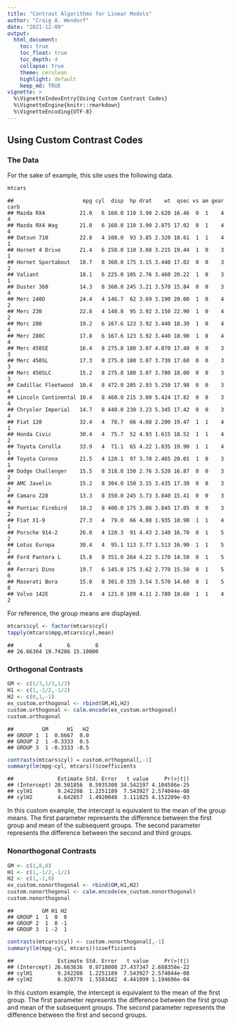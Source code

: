 ```yaml
---
title: "Contrast Algorithms for Linear Models"
author: "Craig A. Wendorf"
date: "2021-12-09"
output:
  html_document:
    toc: true
    toc_float: true
    toc_depth: 4
    collapse: true
    theme: cerulean
    highlight: default
    keep_md: TRUE
vignette: >
  %\VignetteIndexEntry{Using Custom Contrast Codes}
  %\VignetteEngine{knitr::rmarkdown}
  %\VignetteEncoding{UTF-8}
---
```






## Using Custom Contrast Codes

### The Data

For the sake of example, this site uses the following data. 

```r
mtcars
```

```
##                      mpg cyl  disp  hp drat    wt  qsec vs am gear carb
## Mazda RX4           21.0   6 160.0 110 3.90 2.620 16.46  0  1    4    4
## Mazda RX4 Wag       21.0   6 160.0 110 3.90 2.875 17.02  0  1    4    4
## Datsun 710          22.8   4 108.0  93 3.85 2.320 18.61  1  1    4    1
## Hornet 4 Drive      21.4   6 258.0 110 3.08 3.215 19.44  1  0    3    1
## Hornet Sportabout   18.7   8 360.0 175 3.15 3.440 17.02  0  0    3    2
## Valiant             18.1   6 225.0 105 2.76 3.460 20.22  1  0    3    1
## Duster 360          14.3   8 360.0 245 3.21 3.570 15.84  0  0    3    4
## Merc 240D           24.4   4 146.7  62 3.69 3.190 20.00  1  0    4    2
## Merc 230            22.8   4 140.8  95 3.92 3.150 22.90  1  0    4    2
## Merc 280            19.2   6 167.6 123 3.92 3.440 18.30  1  0    4    4
## Merc 280C           17.8   6 167.6 123 3.92 3.440 18.90  1  0    4    4
## Merc 450SE          16.4   8 275.8 180 3.07 4.070 17.40  0  0    3    3
## Merc 450SL          17.3   8 275.8 180 3.07 3.730 17.60  0  0    3    3
## Merc 450SLC         15.2   8 275.8 180 3.07 3.780 18.00  0  0    3    3
## Cadillac Fleetwood  10.4   8 472.0 205 2.93 5.250 17.98  0  0    3    4
## Lincoln Continental 10.4   8 460.0 215 3.00 5.424 17.82  0  0    3    4
## Chrysler Imperial   14.7   8 440.0 230 3.23 5.345 17.42  0  0    3    4
## Fiat 128            32.4   4  78.7  66 4.08 2.200 19.47  1  1    4    1
## Honda Civic         30.4   4  75.7  52 4.93 1.615 18.52  1  1    4    2
## Toyota Corolla      33.9   4  71.1  65 4.22 1.835 19.90  1  1    4    1
## Toyota Corona       21.5   4 120.1  97 3.70 2.465 20.01  1  0    3    1
## Dodge Challenger    15.5   8 318.0 150 2.76 3.520 16.87  0  0    3    2
## AMC Javelin         15.2   8 304.0 150 3.15 3.435 17.30  0  0    3    2
## Camaro Z28          13.3   8 350.0 245 3.73 3.840 15.41  0  0    3    4
## Pontiac Firebird    19.2   8 400.0 175 3.08 3.845 17.05  0  0    3    2
## Fiat X1-9           27.3   4  79.0  66 4.08 1.935 18.90  1  1    4    1
## Porsche 914-2       26.0   4 120.3  91 4.43 2.140 16.70  0  1    5    2
## Lotus Europa        30.4   4  95.1 113 3.77 1.513 16.90  1  1    5    2
## Ford Pantera L      15.8   8 351.0 264 4.22 3.170 14.50  0  1    5    4
## Ferrari Dino        19.7   6 145.0 175 3.62 2.770 15.50  0  1    5    6
## Maserati Bora       15.0   8 301.0 335 3.54 3.570 14.60  0  1    5    8
## Volvo 142E          21.4   4 121.0 109 4.11 2.780 18.60  1  1    4    2
```

For reference, the group means are displayed.

```r
mtcars$cyl <- factor(mtcars$cyl) 
tapply(mtcars$mpg,mtcars$cyl,mean)
```

```
##        4        6        8 
## 26.66364 19.74286 15.10000
```

### Orthogonal Contrasts


```r
GM <- c(1/3,1/3,1/3)
H1 <- c(1,-1/2,-1/2)
H2 <- c(0,1,-1)
ex_custom.orthogonal <- rbind(GM,H1,H2)
custom.orthogonal <- calm.encode(ex_custom.orthogonal)
custom.orthogonal
```

```
##         GM      H1   H2
## GROUP 1  1  0.6667  0.0
## GROUP 2  1 -0.3333  0.5
## GROUP 3  1 -0.3333 -0.5
```


```r
contrasts(mtcars$cyl) = custom.orthogonal[,-1]
summary(lm(mpg~cyl, mtcars))$coefficients
```

```
##              Estimate Std. Error   t value     Pr(>|t|)
## (Intercept) 20.501856  0.5935308 34.542197 4.104586e-25
## cylH1        9.242208  1.2251189  7.543927 2.574044e-08
## cylH2        4.642857  1.4920048  3.111825 4.152209e-03
```

In this custom example, the intercept is equivalent to the mean of the group means. The first parameter represents the difference between the first group and mean of the subsequent groups. The second parameter represents the difference between the second and third groups.

### Nonorthogonal Contrasts


```r
GM <- c(1,0,0)
H1 <- c(1,-1/2,-1/2)
H2 <- c(1,-1,0)
ex_custom.nonorthogonal <- rbind(GM,H1,H2)
custom.nonorthogonal <- calm.encode(ex_custom.nonorthogonal)
custom.nonorthogonal
```

```
##         GM H1 H2
## GROUP 1  1  0  0
## GROUP 2  1  0 -1
## GROUP 3  1 -2  1
```


```r
contrasts(mtcars$cyl) <- custom.nonorthogonal[,-1]
summary(lm(mpg~cyl, mtcars))$coefficients
```

```
##              Estimate Std. Error   t value     Pr(>|t|)
## (Intercept) 26.663636  0.9718008 27.437347 2.688358e-22
## cylH1        9.242208  1.2251189  7.543927 2.574044e-08
## cylH2        6.920779  1.5583482  4.441099 1.194696e-04
```

In this custom example, the intercept is equivalent to the mean of the first group. The first parameter represents the difference between the first group and mean of the subsequent groups. The second parameter represents the difference between the first and second groups.
